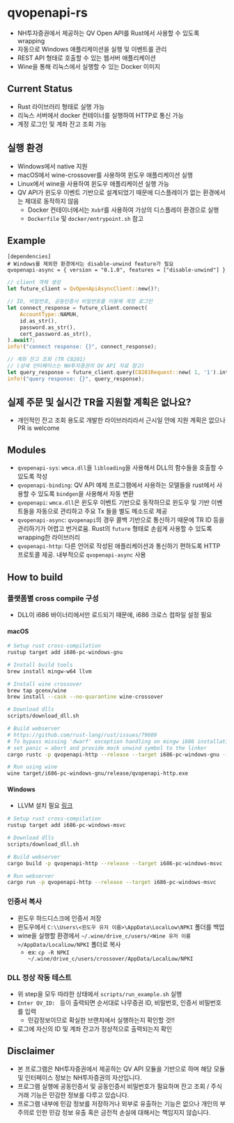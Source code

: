 # qvopenapi-rs
- NH투자증권에서 제공하는 QV Open API를 Rust에서 사용할 수 있도록 wrapping
- 자동으로 Windows 애플리케이션을 실행 및 이벤트를 관리
- REST API 형태로 호출할 수 있는 웹서버 애플리케이션
- Wine을 통해 리눅스에서 실행할 수 있는 Docker 이미지

## Current Status
- Rust 라이브러리 형태로 실행 가능
- 리눅스 서버에서 docker 컨테이너를 실행하여 HTTP로 통신 가능
- 계정 로그인 및 계좌 잔고 조회 가능

## 실행 환경
- Windows에서 native 지원
- macOS에서 wine-crossover를 사용하여 윈도우 애플리케이션 실행
- Linux에서 wine을 사용하여 윈도우 애플리케이션 실행 가능
- QV API가 윈도우 이벤트 기반으로 설계되었기 때문에 디스플레이가 없는 환경에서는 제대로 동작하지 않음
  - Docker 컨테이너에서는 `Xvbf`를 사용하여 가상의 디스플레이 환경으로 실행
  - `Dockerfile` 및 `docker/entrypoint.sh` 참고

## Example
```
[dependencies]
# Windows를 제외한 환경에서는 disable-unwind feature가 필요
qvopenapi-async = { version = "0.1.0", features = ["disable-unwind"] }
```

```rust
// client 객체 생성
let future_client = QvOpenApiAsyncClient::new()?;

// ID, 비밀번호, 공동인증서 비밀번호를 이용해 계정 로그인
let connect_response = future_client.connect(
    AccountType::NAMUH,
    id.as_str(),
    password.as_str(),
    cert_password.as_str(),
).await?;
info!("connect response: {}", connect_response);

// 계좌 잔고 조회 (TR C8201)
// (상세 인터페이스는 NH투자증권의 QV API 자료 참고)
let query_response = future_client.query(C8201Request::new( 1, '1').into_raw()).await?;
info!("query response: {}", query_response);
```

## 실제 주문 및 실시간 TR을 지원할 계획은 없나요?
- 개인적인 잔고 조회 용도로 개발한 라이브러리라서 근시일 안에 지원 계획은 없으나 PR is welcome

## Modules
- `qvopenapi-sys`: `wmca.dll`을 `libloading`을 사용해서 DLL의 함수들을 호출할 수 있도록 작성
- `qvopenapi-binding`: QV API 예제 프로그램에서 사용하는 모델들을 rust에서 사용할 수 있도록 `bindgen`을 사용해서 자동 변환
- `qvopenapi`: `wmca.dll`은 윈도우 이벤트 기반으로 동작하므로 윈도우 및 기반 이벤트들을 자동으로 관리하고 주요 Tx 들을 별도 메소드로 제공
- `qvopenapi-async`: `qvopenapi`의 경우 콜백 기반으로 통신하기 때문에 TR ID 등을 관리하기가 어렵고 번거로움. Rust의 `future` 형태로 손쉽게 사용할 수 있도록 wrapping한 라이브러리
- `qvopenapi-http`: 다른 언어로 작성된 애플리케이션과 통신하기 편하도록 HTTP 프로토콜 제공. 내부적으로 `qvopenapi-async` 사용

## How to build

### 플랫폼별 cross compile 구성
- DLL이 i686 바이너리에서만 로드되기 때문에, i686 크로스 컴파일 설정 필요

#### macOS
```sh
# Setup rust cross-compilation
rustup target add i686-pc-windows-gnu

# Install build tools
brew install mingw-w64 llvm

# Install wine crossover
brew tap gcenx/wine
brew install --cask --no-quarantine wine-crossover

# Download dlls
scripts/download_dll.sh

# Build webserver
# https://github.com/rust-lang/rust/issues/79609
# To bypass missing 'dwarf' exception handling on mingw i686 installations,
# set panic = abort and provide mock unwind symbol to the linker
cargo rustc -p qvopenapi-http --release --target i686-pc-windows-gnu --features "disable-unwind" -- -C "panic=abort"

# Run using wine
wine target/i686-pc-windows-gnu/release/qvopenapi-http.exe
```

#### Windows
- LLVM 설치 필요 [링크](https://github.com/llvm/llvm-project/releases/tag/llvmorg-17.0.1)

```sh
# Setup rust cross-compilation
rustup target add i686-pc-windows-msvc

# Download dlls
scripts/download_dll.sh

# Build webserver
cargo build -p qvopenapi-http --release --target i686-pc-windows-msvc

# Run webserver
cargo run -p qvopenapi-http --release --target i686-pc-windows-msvc
```

### 인증서 복사
- 윈도우 하드디스크에 인증서 저장
- 윈도우에서 `C:\\Users\<윈도우 유저 이름>\AppData\LocalLow\NPKI` 폴더를 백업
- wine을 실행할 환경에서 `~/.wine/drive_c/users/<Wine 유저 이름>/AppData/LocalLow/NPKI` 폴더로 복사
  - ex: `cp -R NPKI ~/.wine/drive_c/users/crossover/AppData/LocalLow/NPKI`

### DLL 정상 작동 테스트
- 위 step을 모두 따라한 상태에서 `scripts/run_example.sh` 실행
- `Enter QV_ID: ` 등이 출력되면 순서대로 나무증권 ID, 비밀번호, 인증서 비밀번호를 입력
  - 민감정보이므로 확실한 브랜치에서 실행하는지 확인할 것!!
- 로그에 자신의 ID 및 계좌 잔고가 정상적으로 출력되는지 확인

## Disclaimer
- 본 프로그램은 NH투자증권에서 제공하는 QV API 모듈을 기반으로 하며 해당 모듈 및 인터페이스 정보는 NH투자증권의 자산입니다.
- 프로그램 실행에 공동인증서 및 공동인증서 비밀번호가 필요하며 잔고 조회 / 주식 거래 기능은 민감한 정보를 다루고 있습니다.
- 프로그램 내부에 민감 정보를 저장하거나 외부로 유출하는 기능은 없으나 개인의 부주의로 인한 민감 정보 유출 혹은 금전적 손실에 대해서는 책임지지 않습니다.
